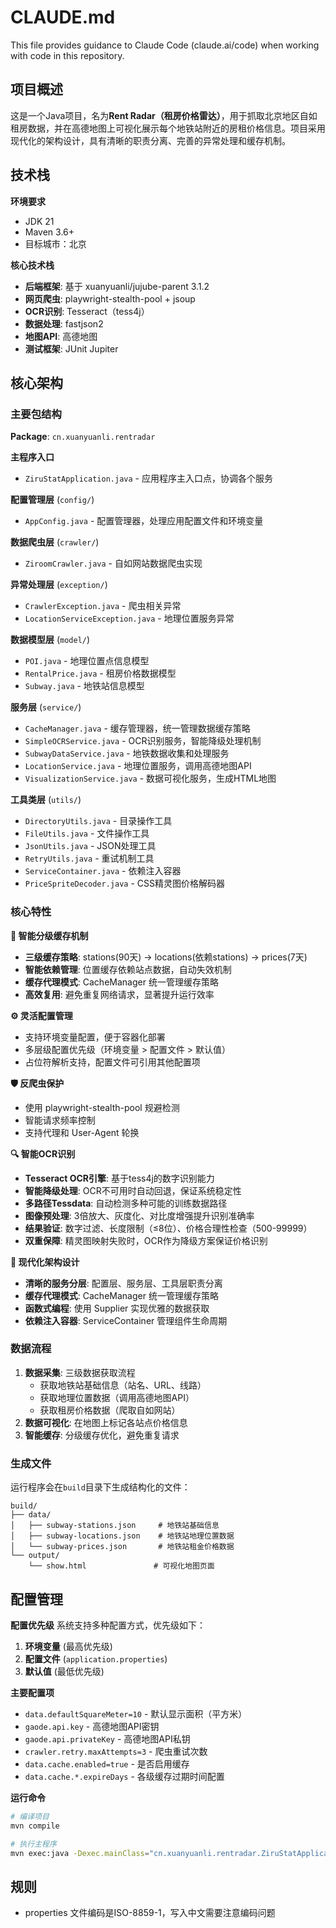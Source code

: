 # CLAUDE.md

This file provides guidance to Claude Code (claude.ai/code) when working with code in this repository.

## 项目概述

这是一个Java项目，名为**Rent Radar（租房价格雷达）**，用于抓取北京地区自如租房数据，并在高德地图上可视化展示每个地铁站附近的房租价格信息。项目采用现代化的架构设计，具有清晰的职责分离、完善的异常处理和缓存机制。

## 技术栈

**环境要求**
- JDK 21
- Maven 3.6+
- 目标城市：北京

**核心技术栈**
- **后端框架**: 基于 xuanyuanli/jujube-parent 3.1.2
- **网页爬虫**: playwright-stealth-pool + jsoup
- **OCR识别**: Tesseract（tess4j）
- **数据处理**: fastjson2
- **地图API**: 高德地图
- **测试框架**: JUnit Jupiter

## 核心架构

### 主要包结构

**Package**: `cn.xuanyuanli.rentradar`

**主程序入口**
- `ZiruStatApplication.java` - 应用程序主入口点，协调各个服务

**配置管理层** (`config/`)
- `AppConfig.java` - 配置管理器，处理应用配置文件和环境变量

**数据爬虫层** (`crawler/`)
- `ZiroomCrawler.java` - 自如网站数据爬虫实现

**异常处理层** (`exception/`)
- `CrawlerException.java` - 爬虫相关异常
- `LocationServiceException.java` - 地理位置服务异常

**数据模型层** (`model/`)
- `POI.java` - 地理位置点信息模型
- `RentalPrice.java` - 租房价格数据模型
- `Subway.java` - 地铁站信息模型

**服务层** (`service/`)
- `CacheManager.java` - 缓存管理器，统一管理数据缓存策略
- `SimpleOCRService.java` - OCR识别服务，智能降级处理机制
- `SubwayDataService.java` - 地铁数据收集和处理服务
- `LocationService.java` - 地理位置服务，调用高德地图API
- `VisualizationService.java` - 数据可视化服务，生成HTML地图

**工具类层** (`utils/`)
- `DirectoryUtils.java` - 目录操作工具
- `FileUtils.java` - 文件操作工具
- `JsonUtils.java` - JSON处理工具
- `RetryUtils.java` - 重试机制工具
- `ServiceContainer.java` - 依赖注入容器
- `PriceSpriteDecoder.java` - CSS精灵图价格解码器

### 核心特性

**🔄 智能分级缓存机制**
- **三级缓存策略**: stations(90天) → locations(依赖stations) → prices(7天)
- **智能依赖管理**: 位置缓存依赖站点数据，自动失效机制
- **缓存代理模式**: CacheManager 统一管理缓存策略
- **高效复用**: 避免重复网络请求，显著提升运行效率

**⚙️ 灵活配置管理**
- 支持环境变量配置，便于容器化部署
- 多层级配置优先级（环境变量 > 配置文件 > 默认值）
- 占位符解析支持，配置文件可引用其他配置项

**🛡️ 反爬虫保护**
- 使用 playwright-stealth-pool 规避检测
- 智能请求频率控制
- 支持代理和 User-Agent 轮换

**🔍 智能OCR识别**
- **Tesseract OCR引擎**: 基于tess4j的数字识别能力
- **智能降级处理**: OCR不可用时自动回退，保证系统稳定性  
- **多路径Tessdata**: 自动检测多种可能的训练数据路径
- **图像预处理**: 3倍放大、灰度化、对比度增强提升识别准确率
- **结果验证**: 数字过滤、长度限制（≤8位）、价格合理性检查（500-99999）
- **双重保障**: 精灵图映射失败时，OCR作为降级方案保证价格识别

**🎯 现代化架构设计**
- **清晰的服务分层**: 配置层、服务层、工具层职责分离
- **缓存代理模式**: CacheManager 统一管理缓存策略
- **函数式编程**: 使用 Supplier 实现优雅的数据获取
- **依赖注入容器**: ServiceContainer 管理组件生命周期

### 数据流程

1. **数据采集**: 三级数据获取流程
   - 获取地铁站基础信息（站名、URL、线路）
   - 获取地理位置数据（调用高德地图API）
   - 获取租房价格数据（爬取自如网站）
2. **数据可视化**: 在地图上标记各站点价格信息
3. **智能缓存**: 分级缓存优化，避免重复请求

### 生成文件

运行程序会在`build`目录下生成结构化的文件：
```
build/
├── data/
│   ├── subway-stations.json     # 地铁站基础信息
│   ├── subway-locations.json    # 地铁站地理位置数据
│   └── subway-prices.json       # 地铁站租金价格数据
└── output/
    └── show.html               # 可视化地图页面
```

## 配置管理

**配置优先级**
系统支持多种配置方式，优先级如下：
1. **环境变量** (最高优先级)
2. **配置文件** (`application.properties`)
3. **默认值** (最低优先级)

**主要配置项**
- `data.defaultSquareMeter=10` - 默认显示面积（平方米）
- `gaode.api.key` - 高德地图API密钥
- `gaode.api.privateKey` - 高德地图API私钥
- `crawler.retry.maxAttempts=3` - 爬虫重试次数
- `data.cache.enabled=true` - 是否启用缓存
- `data.cache.*.expireDays` - 各级缓存过期时间配置

**运行命令**
```bash
# 编译项目
mvn compile

# 执行主程序
mvn exec:java -Dexec.mainClass="cn.xuanyuanli.rentradar.ZiruStatApplication"
```

## 规则
- properties 文件编码是ISO-8859-1，写入中文需要注意编码问题